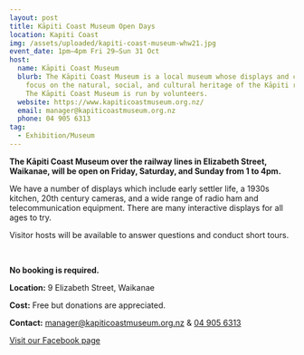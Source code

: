 ```yaml
---
layout: post
title: Kāpiti Coast Museum Open Days
location: Kapiti Coast
img: /assets/uploaded/kapiti-coast-museum-whw21.jpg
event_date: 1pm–4pm Fri 29–Sun 31 Oct
host:
  name: Kāpiti Coast Museum
  blurb: The Kāpiti Coast Museum is a local museum whose displays and collections
    focus on the natural, social, and cultural heritage of the Kāpiti region.
    The Kāpiti Coast Museum is run by volunteers.
  website: https://www.kapiticoastmuseum.org.nz/
  email: manager@kapiticoastmuseum.org.nz
  phone: 04 905 6313
tag:
  - Exhibition/Museum
---
```

**The Kāpiti Coast Museum over the railway lines in Elizabeth Street, Waikanae, will be open on Friday, Saturday, and Sunday from 1 to 4pm.** 

We have a number of displays which include early settler life, a 1930s kitchen, 20th century cameras, and a wide range of radio ham and telecommunication equipment. There are many interactive displays for all ages to try.

Visitor hosts will be available to answer questions and conduct short tours.

<br>

**No booking is required.** 

**Location:** 9 Elizabeth Street, Waikanae

**Cost:** Free but donations are appreciated.

**Contact:** [manager@kapiticoastmuseum.org.nz](mailto:manager@kapiticoastmuseum.org.nz) & [04 905 6313](tel:049056313)

<a href="https://www.facebook.com/kapiticoastmuseum/" class="button">Visit our Facebook page</a>